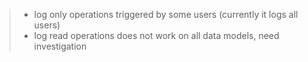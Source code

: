 > - log only operations triggered by some users (currently it logs all
>   users)
> - log read operations does not work on all data models, need
>   investigation
